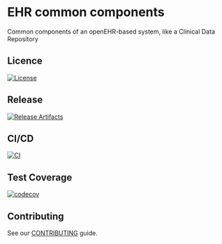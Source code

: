 # EHR common components

Common components of an openEHR-based system, like a Clinical Data Repository

## Licence
[![License](https://img.shields.io/badge/license-apache%202.0-60C060.svg)](https://choosealicense.com/licenses/apache-2.0/)

## Release 

[![Release Artifacts](https://maven-badges.herokuapp.com/maven-central/care.better.platform/ehr-common/badge.svg)](https://search.maven.org/artifact/care.better.platform/ehr-common)

## CI/CD
[![CI](https://circleci.com/gh/wagnerjfr/circleci-travisci-codecov-maven-github.svg?style=shield)](https://app.circleci.com/pipelines/github/better-care/ehr-common)

## Test Coverage
[![codecov](https://codecov.io/gh/better-care/ehr-common/branch/master/graph/badge.svg?token=1Z801X8E0P)](https://codecov.io/gh/better-care/ehr-common)

## Contributing

See our [CONTRIBUTING](/CONTRIBUTING.md) guide.
